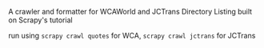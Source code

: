 A crawler and formatter for WCAWorld and JCTrans Directory Listing built on Scrapy's tutorial


run using `scrapy crawl quotes` for WCA, `scrapy crawl jctrans` for JCTrans